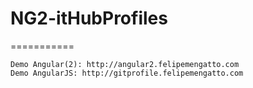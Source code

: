 # NG2-itHubProfiles
===========

	Demo Angular(2): http://angular2.felipemengatto.com
	Demo AngularJS: http://gitprofile.felipemengatto.com